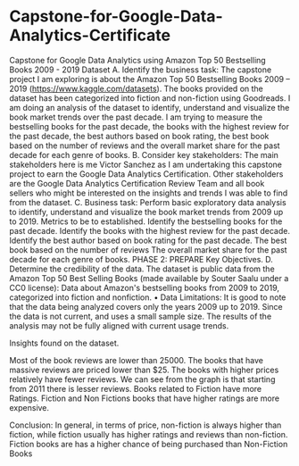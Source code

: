 # Capstone-for-Google-Data-Analytics-Certificate
Capstone for Google Data Analytics using Amazon Top 50 Bestselling Books 2009 - 2019 Dataset
A. Identify the business task:
The capstone project I am exploring is about the Amazon Top 50 Bestselling Books 2009 – 2019 (https://www.kaggle.com/datasets). The books provided on the dataset has
been categorized into fiction and non-fiction using Goodreads. I am doing an analysis of the dataset to identify, understand and visualize the book market trends over the past
decade. I am trying to measure the bestselling books for the past decade, the books with the highest review for the past decade, the best authors based on book rating, the
best book based on the number of reviews and the overall market share for the past decade for each genre of books.
B. Consider key stakeholders: The main stakeholders here is me Victor Sanchez as I am undertaking this capstone project to earn the Google Data Analytics Certification. Other
stakeholders are the Google Data Analytics Certification Review Team and all book sellers who might be interested on the insights and trends I was able to find from the dataset.
C. Business task: Perform basic exploratory data analysis to identify, understand and visualize the book market trends from 2009 up to 2019.
Metrics to be to established. Identify the bestselling books for the past decade. Identify the books with the highest review for the past decade. Identify the best author based on
book rating for the past decade. The best book based on the number of reviews The overall market share for the past decade for each genre of books.
PHASE 2: PREPARE
Key Objectives.
D. Determine the credibility of the data. The dataset is public data from the Amazon Top 50 Best Selling Books (made available by Souter Saalu under a CC0 license): Data about
Amazon's bestselling books from 2009 to 2019, categorized into fiction and nonfiction.
• Data Limitations: It is good to note that the data being analyzed covers only the years 2009 up to 2019. Since the data is not current, and uses a small sample size. The results of the analysis may not be fully aligned with current usage trends.

Insights found on the dataset. 

Most of the book reviews are lower than 25000.
The books that have massive reviews are priced lower than $25.
The books with higher prices relatively have fewer reviews.
We can see from the graph is that starting from 2011 there is lesser reviews.
Books related to Fiction have more Ratings.
Fiction and Non Fictions books that have higher ratings are more expensive.


Conclusion: In general, in terms of price, non-fiction is always higher than fiction, while fiction usually has higher ratings and reviews than non-fiction.
Fiction books are has a higher chance of being purchased than Non-Fiction Books
